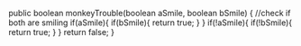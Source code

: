 public boolean monkeyTrouble(boolean aSmile, boolean bSmile) {
//check if both are smiling
if(aSmile){
if(bSmile){
return true;
}
}
if(!aSmile){
if(!bSmile){
return true;
}
}
return false;
}
